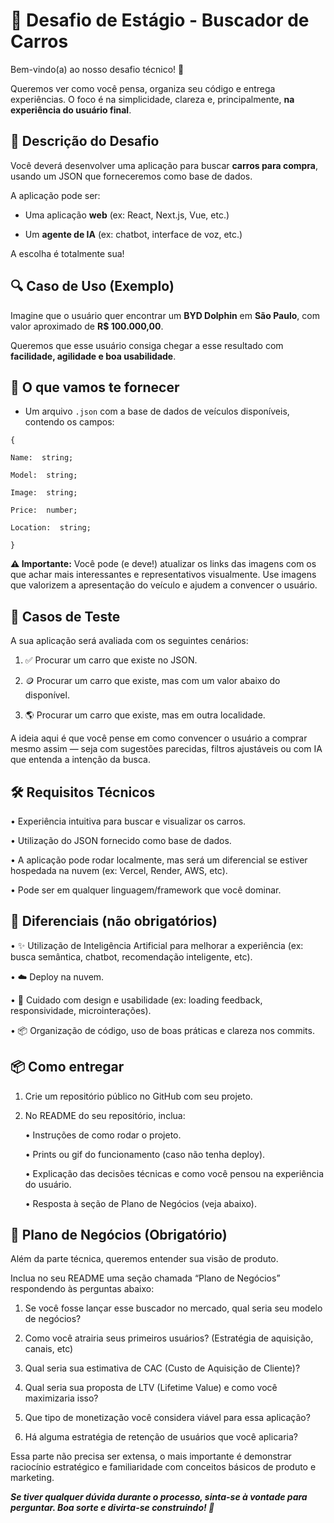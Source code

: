 # 🚗 Desafio de Estágio - Buscador de Carros

Bem-vindo(a) ao nosso desafio técnico! 🎯

Queremos ver como você pensa, organiza seu código e entrega experiências. O foco é na simplicidade, clareza e, principalmente, **na experiência do usuário final**.

## 🧠 Descrição do Desafio

Você deverá desenvolver uma aplicação para buscar **carros para compra**, usando um JSON que forneceremos como base de dados.

A aplicação pode ser:

- Uma aplicação **web** (ex: React, Next.js, Vue, etc.)

- Um **agente de IA** (ex: chatbot, interface de voz, etc.)

A escolha é totalmente sua!

## 🔍 Caso de Uso (Exemplo)

Imagine que o usuário quer encontrar um **BYD Dolphin** em **São Paulo**, com valor aproximado de **R$ 100.000,00**.

Queremos que esse usuário consiga chegar a esse resultado com **facilidade, agilidade e boa usabilidade**.

## 📁 O que vamos te fornecer

- Um arquivo `.json` com a base de dados de veículos disponíveis, contendo os campos:

```
{

Name:  string;

Model:  string;

Image:  string;

Price:  number;

Location:  string;

}
```

**⚠️ Importante:** Você pode (e deve!) atualizar os links das imagens com os que achar mais interessantes e representativos visualmente. Use imagens que valorizem a apresentação do veículo e ajudem a convencer o usuário.

## 🧪 Casos de Teste

A sua aplicação será avaliada com os seguintes cenários:

1. ✅ Procurar um carro que existe no JSON.

2. 🪙 Procurar um carro que existe, mas com um valor abaixo do disponível.

3. 🌎 Procurar um carro que existe, mas em outra localidade.

A ideia aqui é que você pense em como convencer o usuário a comprar mesmo assim — seja com sugestões parecidas, filtros ajustáveis ou com IA que entenda a intenção da busca.

## 🛠️ Requisitos Técnicos

• Experiência intuitiva para buscar e visualizar os carros.

• Utilização do JSON fornecido como base de dados.

• A aplicação pode rodar localmente, mas será um diferencial se estiver hospedada na nuvem (ex: Vercel, Render, AWS, etc).

• Pode ser em qualquer linguagem/framework que você dominar.

## 🌟 Diferenciais (não obrigatórios)

• ✨ Utilização de Inteligência Artificial para melhorar a experiência (ex: busca semântica, chatbot, recomendação inteligente, etc).

• ☁️ Deploy na nuvem.

• 🎨 Cuidado com design e usabilidade (ex: loading feedback, responsividade, microinterações).

• 📦 Organização de código, uso de boas práticas e clareza nos commits.

## 📦 Como entregar

1. Crie um repositório público no GitHub com seu projeto.

2. No README do seu repositório, inclua:

   • Instruções de como rodar o projeto.

   • Prints ou gif do funcionamento (caso não tenha deploy).

   • Explicação das decisões técnicas e como você pensou na experiência do usuário.

   • Resposta à seção de Plano de Negócios (veja abaixo).

## 💼 Plano de Negócios (Obrigatório)

Além da parte técnica, queremos entender sua visão de produto.

Inclua no seu README uma seção chamada “Plano de Negócios” respondendo às perguntas abaixo:

1. Se você fosse lançar esse buscador no mercado, qual seria seu modelo de negócios?

2. Como você atrairia seus primeiros usuários? (Estratégia de aquisição, canais, etc)

3. Qual seria sua estimativa de CAC (Custo de Aquisição de Cliente)?

4. Qual seria sua proposta de LTV (Lifetime Value) e como você maximizaria isso?

5. Que tipo de monetização você considera viável para essa aplicação?

6. Há alguma estratégia de retenção de usuários que você aplicaria?

Essa parte não precisa ser extensa, o mais importante é demonstrar raciocínio estratégico e familiaridade com conceitos básicos de produto e marketing.

**_Se tiver qualquer dúvida durante o processo, sinta-se à vontade para perguntar. Boa sorte e divirta-se construindo! 🚀_**

